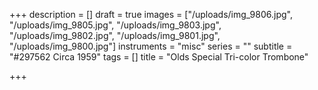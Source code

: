 +++
description = []
draft = true
images = ["/uploads/img_9806.jpg", "/uploads/img_9805.jpg", "/uploads/img_9803.jpg", "/uploads/img_9802.jpg", "/uploads/img_9801.jpg", "/uploads/img_9800.jpg"]
instruments = "misc"
series = ""
subtitle = "#297562  Circa 1959"
tags = []
title = "Olds Special Tri-color Trombone"

+++
